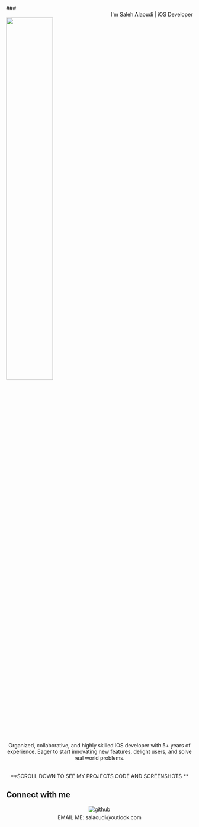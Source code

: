 


  


<table style="width:100%">
  <tr>
   ### <div align="right">I'm Saleh Alaoudi | iOS Developer </div>  
    <div align="left">
<img src="https://rishavanand.github.io/static/images/greetings.gif" align="center" style="width: 50%" /> 
</div>  
  </tr>
  <tr>
   <div align="center">  Organized, collaborative, and highly skilled iOS developer with 5+ years of  
experience. Eager to start innovating new features, delight users,
and solve real world problems.
</div>

  </tr>
</table>
  
 <div align="center">
**SCROLL DOWN TO SEE MY PROJECTS CODE AND SCREENSHOTS ** 
</div>


## Connect with me  
<div align="center">
<a href="https://github.com/salaoudi" target="_blank">
<img src=https://img.shields.io/badge/github-%2324292e.svg?&style=for-the-badge&logo=github&logoColor=white alt=github style="margin-bottom: 5px;" />
</a>  
</div>  
 <div align="center">
  EMAIL ME: salaoudi@outlook.com
</div>


